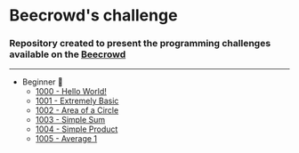 [challenge-1000]: https://github.com/nogueiraDani/Challenges-Beecrowd/tree/main/_1000
[challenge-1001]: https://github.com/nogueiraDani/Challenges-Beecrowd/tree/main/_1001
[challenge-1002]: https://github.com/nogueiraDani/Challenges-Beecrowd/tree/main/_1002
[challenge-1003]: https://github.com/nogueiraDani/Challenges-Beecrowd/tree/main/_1003
[challenge-1004]: https://github.com/nogueiraDani/Challenges-Beecrowd/tree/main/_1004
[challenge-1005]: https://github.com/nogueiraDani/Challenges-Beecrowd/tree/main/_1005


# Beecrowd's challenge

### Repository created to present the programming challenges available on the [Beecrowd](https://www.beecrowd.com.br)

---

* Beginner 🍼
  * [1000 - Hello World!][challenge-1000]
  * [1001 - Extremely Basic][challenge-1001]
  * [1002 - Area of a Circle][challenge-1002]
  * [1003 - Simple Sum][challenge-1003]
  * [1004 - Simple Product][challenge-1004]
  * [1005 - Average 1][challenge-1005]
